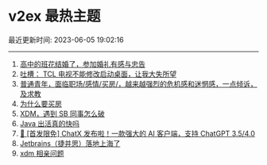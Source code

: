 # v2ex 最热主题

最近更新时间: 2023-06-05 19:02:16

--- 
1. [高中的班花结婚了，参加婚礼有感与忠告](https://www.v2ex.com/t/945765) 
2. [吐槽： TCL 电视不能修改启动桌面，让我大失所望](https://www.v2ex.com/t/945781) 
3. [普通青年，面临职场/感情/买房/，越来越强烈的危机感和迷惘感，一点倾诉，及求教](https://www.v2ex.com/t/945791) 
4. [为什么要买房](https://www.v2ex.com/t/945852) 
5. [XDM，遇到 SB 同事怎么破](https://www.v2ex.com/t/945806) 
6. [Java 出活真的快吗](https://www.v2ex.com/t/945809) 
7. [🎁 [首发限免] ChatX 发布啦！一款强大的 AI 客户端，支持 ChatGPT 3.5/4.0](https://www.v2ex.com/t/945877) 
8. [Jetbrains（捷并思）落地上海了](https://www.v2ex.com/t/945960) 
9. [xdm 相亲问题](https://www.v2ex.com/t/945963) 

